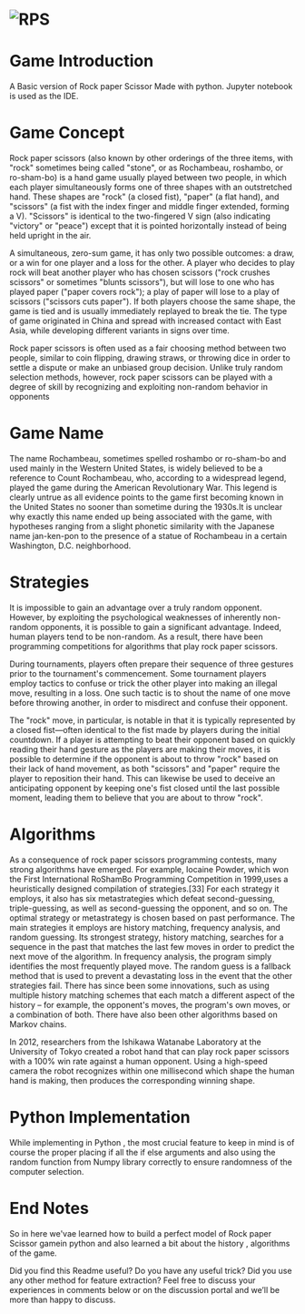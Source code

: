 # ![RPS](https://images.unsplash.com/photo-1618214839021-3fbe98a597bc?ixid=MnwxMjA3fDB8MHxwaG90by1wYWdlfHx8fGVufDB8fHx8&ixlib=rb-1.2.1&auto=format&fit=crop&w=889&q=80)

# **Game Introduction**

A Basic version of Rock paper Scissor Made with python. Jupyter notebook is used as the IDE.

# **Game Concept**

Rock paper scissors (also known by other orderings of the three items, with "rock" sometimes being called "stone", or as Rochambeau, roshambo, or ro-sham-bo) is a hand game usually played between two people, in which each player simultaneously forms one of three shapes with an outstretched hand. These shapes are "rock" (a closed fist), "paper" (a flat hand), and "scissors" (a fist with the index finger and middle finger extended, forming a V). "Scissors" is identical to the two-fingered V sign (also indicating "victory" or "peace") except that it is pointed horizontally instead of being held upright in the air.

A simultaneous, zero-sum game, it has only two possible outcomes: a draw, or a win for one player and a loss for the other. A player who decides to play rock will beat another player who has chosen scissors ("rock crushes scissors" or sometimes "blunts scissors"), but will lose to one who has played paper ("paper covers rock"); a play of paper will lose to a play of scissors ("scissors cuts paper"). If both players choose the same shape, the game is tied and is usually immediately replayed to break the tie. The type of game originated in China and spread with increased contact with East Asia, while developing different variants in signs over time.

Rock paper scissors is often used as a fair choosing method between two people, similar to coin flipping, drawing straws, or throwing dice in order to settle a dispute or make an unbiased group decision. Unlike truly random selection methods, however, rock paper scissors can be played with a degree of skill by recognizing and exploiting non-random behavior in opponents

# **Game Name**

The name Rochambeau, sometimes spelled roshambo or ro-sham-bo and used mainly in the Western United States, is widely believed to be a reference to Count Rochambeau, who, according to a widespread legend, played the game during the American Revolutionary War. This legend is clearly untrue as all evidence points to the game first becoming known in the United States no sooner than sometime during the 1930s.It is unclear why exactly this name ended up being associated with the game, with hypotheses ranging from a slight phonetic similarity with the Japanese name jan-ken-pon  to the presence of a statue of Rochambeau in a certain Washington, D.C. neighborhood.

# **Strategies**

It is impossible to gain an advantage over a truly random opponent. However, by exploiting the psychological weaknesses of inherently non-random opponents, it is possible to gain a significant advantage. Indeed, human players tend to be non-random. As a result, there have been programming competitions for algorithms that play rock paper scissors.

During tournaments, players often prepare their sequence of three gestures prior to the tournament's commencement. Some tournament players employ tactics to confuse or trick the other player into making an illegal move, resulting in a loss. One such tactic is to shout the name of one move before throwing another, in order to misdirect and confuse their opponent.

The "rock" move, in particular, is notable in that it is typically represented by a closed fist—often identical to the fist made by players during the initial countdown. If a player is attempting to beat their opponent based on quickly reading their hand gesture as the players are making their moves, it is possible to determine if the opponent is about to throw "rock" based on their lack of hand movement, as both "scissors" and "paper" require the player to reposition their hand. This can likewise be used to deceive an anticipating opponent by keeping one's fist closed until the last possible moment, leading them to believe that you are about to throw "rock".

# **Algorithms**

As a consequence of rock paper scissors programming contests, many strong algorithms have emerged. For example, Iocaine Powder, which won the First International RoShamBo Programming Competition in 1999,uses a heuristically designed compilation of strategies.[33] For each strategy it employs, it also has six metastrategies which defeat second-guessing, triple-guessing, as well as second-guessing the opponent, and so on. The optimal strategy or metastrategy is chosen based on past performance. The main strategies it employs are history matching, frequency analysis, and random guessing. Its strongest strategy, history matching, searches for a sequence in the past that matches the last few moves in order to predict the next move of the algorithm. In frequency analysis, the program simply identifies the most frequently played move. The random guess is a fallback method that is used to prevent a devastating loss in the event that the other strategies fail. There has since been some innovations, such as using multiple history matching schemes that each match a different aspect of the history – for example, the opponent's moves, the program's own moves, or a combination of both. There have also been other algorithms based on Markov chains.

In 2012, researchers from the Ishikawa Watanabe Laboratory at the University of Tokyo created a robot hand that can play rock paper scissors with a 100% win rate against a human opponent. Using a high-speed camera the robot recognizes within one millisecond which shape the human hand is making, then produces the corresponding winning shape.

# **Python Implementation**

While implementing in Python , the most crucial feature to keep in mind is of course the proper placing if all the if else arguments and also using the random function from Numpy library correctly to ensure randomness of the computer selection.

# **End Notes**

So in here we'vae learned how to build a perfect model of Rock paper Scissor gamein python and also learned a bit about the history , algorithms of the game.

Did you find this Readme useful? Do you have any useful trick? Did you use any other method for feature extraction? Feel free to discuss your experiences in comments below or on the discussion portal and we’ll be more than happy to discuss.


